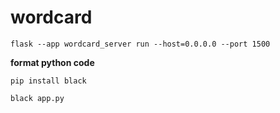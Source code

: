 # wordcard

```shell
flask --app wordcard_server run --host=0.0.0.0 --port 1500
```


**format python code**

```shell
pip install black
```

```shell
black app.py
```
